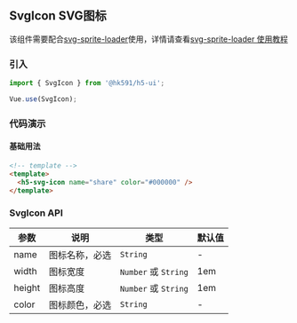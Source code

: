 ## SvgIcon SVG图标

该组件需要配合[svg-sprite-loader](https://github.com/JetBrains/svg-sprite-loader)使用，详情请查看[svg-sprite-loader 使用教程](https://www.jianshu.com/p/70f9c9268c83)

### 引入
``` javascript
import { SvgIcon } from '@hk591/h5-ui';

Vue.use(SvgIcon);
```

### 代码演示

#### 基础用法

```html
<!-- template -->
<template>
  <h5-svg-icon name="share" color="#000000" />
</template>
```

### SvgIcon API

| 参数 | 说明 | 类型 | 默认值 |
|------|------|------|------|
| name | 图标名称，必选 | `String` | - |
| width | 图标宽度 | `Number` 或 `String` | 1em |
| height | 图标高度 | `Number` 或 `String` | 1em |
| color | 图标颜色，必选 | `String` | - |
